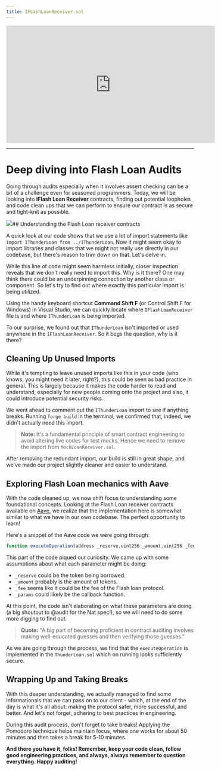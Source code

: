 ```yaml
---
title: IFLashLoanReceiver.sol
---
```


<iframe width="560" height="315" src="https://www.youtube.com/embed/fWAf5IrOdbA?si=ZZjlkNYta7aMqz5S" title="YouTube video player" frameborder="0" allow="accelerometer; autoplay; clipboard-write; encrypted-media; gyroscope; picture-in-picture; web-share" allowfullscreen></iframe>

---

# Deep diving into Flash Loan Audits

Going through audits especially when it involves assert checking can be a bit of a challenge even for seasoned programmers. Today, we will be looking into **IFlash Loan Receiver** contracts, finding out potential loopholes and code clean ups that we can perform to ensure our contract is as secure and tight-knit as possible.

![](https://cdn.videotap.com/nmh2iNPnadGsdWNfaTx7-13.81.png)## Understanding the Flash Loan receiver contracts

A quick look at our code shows that we use a lot of import statements like `import IThunderLoan from ../IThunderLoan`. Now it might seem okay to import libraries and classes that we might not really use directly in our codebase, but there's reason to trim down on that. Let's delve in.

While this line of code might seem harmless initially, closer inspection reveals that we don't really need to import this. Why is it there? One may think there could be an underpinning connection by another class or component. So let's try to find out where exactly this particular import is being utilized.

Using the handy keyboard shortcut **Command Shift F** (or Control Shift F for Windows) in Visual Studio, we can quickly locate where `IFlashLoanReceiver` file is and where `IThunderLoan` is being imported.

To our surprise, we found out that `IThunderLoan` isn't imported or used anywhere in the `IFlashLoanReceiver`. So it begs the question, why is it there?

## Cleaning Up Unused Imports

While it's tempting to leave unused imports like this in your code (who knows, you might need it later, right?), this could be seen as bad practice in general. This is largely because it makes the code harder to read and understand, especially for new people coming onto the project and also, it could introduce potential security risks.

We went ahead to comment out the `IThunderLoan` import to see if anything breaks. Running `forge build` in the terminal, we confirmed that, indeed, we didn't actually need this import.

> **Note:** It's a fundamental principle of smart contract engineering to avoid altering live codes for test mocks. Hence we need to remove the import from `MockLoanReceiver.sol`.

After removing the redundant import, our build is still in great shape, and we've made our project slightly cleaner and easier to understand.

## Exploring Flash Loan mechanics with Aave

With the code cleaned up, we now shift focus to understanding some foundational concepts. Looking at the Flash Loan receiver contracts available on [Aave](https://github.com/aave), we realize that the implementation here is somewhat similar to what we have in our own codebase. The perfect opportunity to learn!

Here's a snippet of the Aave code we were going through:

```js
function executeOperation(address _reserve,uint256 _amount,uint256 _fee,bytes memory _params)external returns (bool);
```

This part of the code piqued our curiosity. We came up with some assumptions about what each parameter might be doing:

- `_reserve` could be the token being borrowed.
- `_amount` probably is the amount of tokens.
- `_fee` seems like it could be the fee of the Flash loan protocol.
- `_params` could likely be the callback function.

At this point, the code isn't elaborating on what these parameters are doing (a big shoutout to @audit for the Nat spec!), so we will need to do some more digging to find out.

> **Quote:** "A big part of becoming proficient in contract auditing involves making well-educated guesses and then verifying those guesses."

As we are going through the process, we find that the `executeOperation` is implemented in the `ThunderLoan.sol` which on running looks sufficiently secure.

## Wrapping Up and Taking Breaks

With this deeper understanding, we actually managed to find some informationals that we can pass on to our client - which, at the end of the day is what it's all about: making the protocol safer, more successful, and better. And let's not forget, adhering to best practices in engineering.

During this audit process, don't forget to take breaks! Applying the Pomodoro technique helps maintain focus, where one works for about 50 minutes and then takes a break for 5-10 minutes.

**And there you have it, folks! Remember, keep your code clean, follow good engineering practices, and always, always remember to question everything. Happy auditing!**
